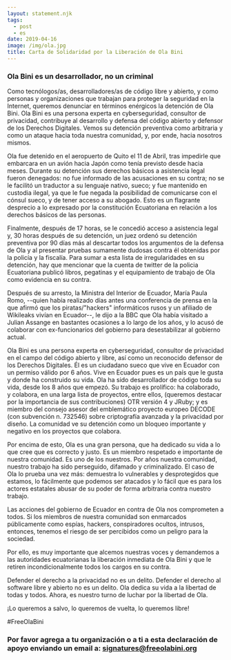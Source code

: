 ```yaml
---
layout: statement.njk
tags:
  - post
  - es
date: 2019-04-16
image: /img/ola.jpg
title: Carta de Solidaridad por la Liberación de Ola Bini
---
```


### Ola Bini es un desarrollador, no un criminal

Como tecnólogos/as, desarrolladores/as de código libre y abierto, y como personas y organizaciones que trabajan para proteger la seguridad en la Internet, queremos  denunciar en términos enérgicos la detención de Ola Bini. Ola Bini es una persona experta en cyberseguridad, consultor de privacidad, contribuye al desarrollo y defensa del código abierto y defensor de los Derechos Digitales. Vemos su detención preventiva como arbitraria y como un ataque hacia toda nuestra comunidad, y, por ende, hacia nosotros mismos.


Ola fue detenido en el aeropuerto de Quito el 11 de Abril, tras impedirle que embarcara en un avión hacia Japón como tenía previsto desde hacia meses. Durante su detención sus derechos básicos a asistencia legal fueron denegados: no fue informado de las acusaciones en su contra; no se le facilitó un traductor a su lenguaje nativo, sueco; y fue mantenido en custodia ilegal, ya que le fue negada la posibilidad de comunicarse con el cónsul sueco, y de tener acceso a su abogado. Esto es un flagrante desprecio a lo expresado por la constitución Ecuatoriana en relación a los derechos básicos de las personas.

Finalmente, después de 17 horas,  se le concedió acceso a asistencia legal y, 30 horas después de su detención, un juez ordenó su detención preventiva por 90 días más al descartar todos los argumentos de la defensa de Ola y al presentar pruebas sumamente dudosas contra él obtenidas por la policía y la fiscalía. Para sumar a esta lista de irregularidades en su detención, hay que mencionar que la cuenta de twitter de la policia Ecuatoriana publicó libros, pegatinas y el equipamiento de trabajo de Ola como evidencia en su contra.


Después de su arresto, la Ministra del Interior de Ecuador, María Paula Romo, --quien había realizado días antes una conferencia de prensa en la que afirmó que los piratas/"hackers" informáticos rusos y un afiliado de Wikileaks vivían en Ecuador--, le dijo a la BBC que Ola había visitado a Julian Assange en bastantes ocasiones a lo largo de los años, y lo acusó de colaborar con ex-funcionarios del gobierno para desestabilizar al gobierno actual.

Ola Bini es una persona experta en cyberseguridad, consultor de privacidad en el campo del código abierto y libre, así como un reconocido defensor de los Derechos Digitales. Él es un ciudadano sueco que vive en Ecuador con un permiso válido por 6 años. Vive en Ecuador pues es un país que le gusta y donde ha construido su vida.  Ola ha sido desarrollador de código toda su vida, desde los 8 años que empezó.  Su trabajo es prolífico: ha colaborado, y colabora, en una larga lista de proyectos, entre ellos, (queremos destacar por la importancia de sus contribuciones) OTR versión 4 y JRuby; y es miembro del consejo asesor del  emblemático proyecto europeo DECODE (con subvención n. 732546) sobre criptografía avanzada y la privacidad por diseño.  La comunidad ve su detención como un bloqueo importante y negativo en los proyectos que colabora.

Por encima de esto, Ola es una gran persona, que ha dedicado su vida a lo que cree que es correcto y justo. Es un miembro respetado e importante de nuestra comunidad. Es uno de los nuestros. Por años nuestra comunidad, nuestro trabajo ha sido perseguido, difamado y criminalizado.  El caso de Ola lo prueba una vez más: demuestra lo vulnerables y desprotegidos que estamos, lo fácilmente que podemos ser atacados y lo fácil que es para los actores estatales abusar de su poder de forma arbitraria contra nuestro trabajo.

Las acciones del gobierno de Ecuador en contra de Ola nos comprometen a todos. Si los miembros de nuestra comunidad son enmarcados públicamente como espías, hackers, conspiradores ocultos, intrusos, entonces, tenemos el riesgo de ser percibidos como un peligro para la sociedad.

Por ello, es muy importante que alcemos nuestras voces y demandemos a las autoridades ecuatorianas la liberación inmediata de Ola Bini y que le retiren incondicionalmente todos los cargos en su contra.

Defender el derecho a la privacidad no es un delito. Defender el derecho al software libre y abierto no es un delito. Ola dedica su vida a la libertad de todas y todos. Ahora, es nuestro turno de luchar por la libertad de Ola.

¡Lo queremos a salvo, lo queremos de vuelta, lo queremos libre!

#FreeOlaBini

### Por favor agrega a tu organización o a ti a esta declaración de apoyo enviando un email a: <a href="mailto:signatures@freeolabini.org">signatures&#64;freeolabini.org</a>

